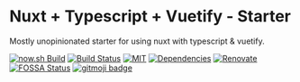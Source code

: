 # Nuxt + Typescript + Vuetify - Starter

Mostly unopinionated starter for using nuxt with typescript & vuetify.

[![now.sh Build](https://badgen.net/badge/now.sh/master/black)](https://nuxt-typescript-vuetify-git-master.justhannes.now.sh/)
[![Build Status](https://travis-ci.org/lautr/nuxt-typescript-vuetify.svg?branch=master)](https://travis-ci.org/lautr/nuxt-typescript-vuetify)
[![MIT](https://img.shields.io/github/license/lautr/nuxt-typescript-vuetify.svg?style=flat)](https://github.com/lautr/nuxt-typescript-vuetify)
[![Dependencies](https://david-dm.org/lautr/nuxt-typescript-vuetify.svg)](https://david-dm.org/lautr/nuxt-typescript-vuetify)
[![Renovate](https://img.shields.io/badge/renovate-enabled-brightgreen.svg)](https://github.com/lautr/nuxt-typescript-vuetify)
[![FOSSA Status](https://app.fossa.io/api/projects/git%2Bgithub.com%2Flautr%2Fnuxt-typescript-vuetify.svg?type=shield)](https://app.fossa.io/projects/git%2Bgithub.com%2Flautr%2Fnuxt-typescript-vuetify?ref=badge_shield)
[![gitmoji badge](https://img.shields.io/badge/gitmoji-%20😜%20😍-FFDD67.svg?style=flat-square)](https://github.com/carloscuesta/gitmoji)

